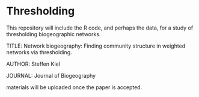 # Thresholding
This repository will include the R code, and perhaps the data, for a study of thresholding biogeographic networks.

TITLE:   Network biogeography: Finding community structure in weighted networks via thresholding.

AUTHOR:  Steffen Kiel

JOURNAL: Journal of Biogeography

materials will be uploaded once the paper is accepted.
